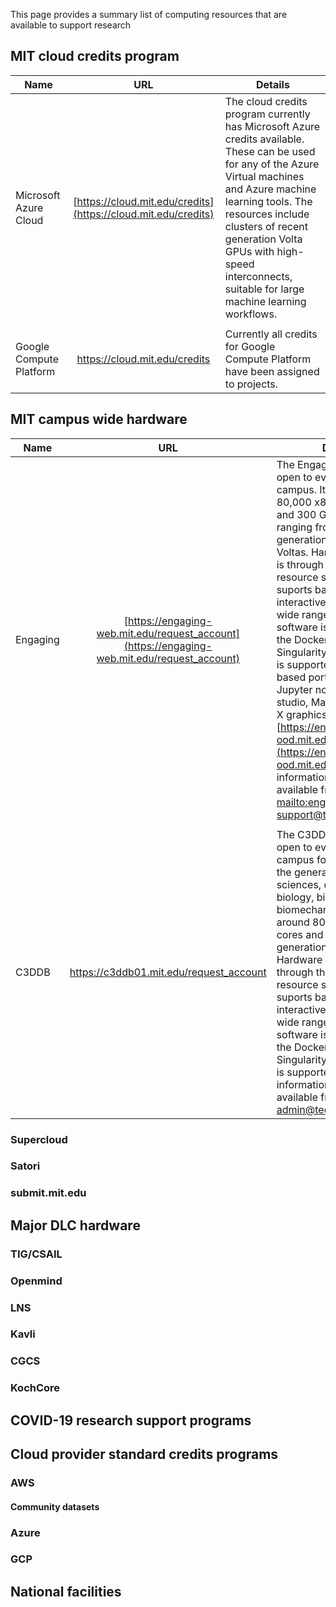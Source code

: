 This page provides a summary list of computing resources that are available to support research

## MIT cloud credits program

| Name          | URL           | Details     |
| ------------- |:-------------:| ------------|
| Microsoft Azure Cloud   | [https://cloud.mit.edu/credits](https://cloud.mit.edu/credits) | The cloud credits program currently has Microsoft Azure credits available. These can be used for any of the Azure Virtual machines and Azure machine learning tools. The resources include clusters of recent generation Volta GPUs with high-speed interconnects, suitable for large machine learning workflows. |
|               |                               |  |
| Google Compute Platform | https://cloud.mit.edu/credits | Currently all credits for Google Compute Platform have been assigned to projects. |


## MIT campus wide hardware

| Name          | URL           | Details     |
| ------------- |:-------------:| ------------|
| Engaging    | [https://engaging-web.mit.edu/request_account](https://engaging-web.mit.edu/request_account) | The Engaging cluster is open to everyone on campus. It has around 80,000 x86 CPU cores and 300 GPU cards ranging from K80 generation to recent Voltas. Hardware access is through the Slurm resource scehduler that suports batch and interactive workload. A wide range of standard software is available and the Docker compatible Singularity container tool is supported. A web-based portal supporting Jupyter notebooks, R studio, Mathematica and X graphics is available at [https://engaging-ood.mit.edu](https://engaging-ood.mit.edu). Further information and support is available from [mailto:engaging-support@techsquare.com](engaging-support@techsquare.com). 
| | | |
| C3DDB | https://c3ddb01.mit.edu/request_account | The C3DDB cluster is open to everyone on campus for research in the general area of life-sciences, computational biology, biochemistry and biomechanics. It has around 8000 x86 CPU cores and 100 K80 generation GPU cards. Hardware access is through the Slurm resource scehduler that suports batch and interactive workload. A wide range of standard software is available and the Docker compatible Singularity container tool is supported. Further information and support is available from c3ddb-admin@techsquare.com.  |


### Supercloud
### Satori
### submit.mit.edu

## Major DLC hardware

### TIG/CSAIL
### Openmind
### LNS
### Kavli
### CGCS
### KochCore

## COVID-19 research support programs

## Cloud provider standard credits programs

### AWS
#### Community datasets

### Azure

### GCP

## National facilities

## 
